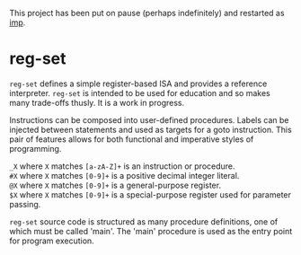 This project has been put on pause (perhaps indefinitely) and restarted as [imp](https://github.com/ialeinbach/imp).

# reg-set

`reg-set` defines a simple register-based ISA and provides a reference
interpreter. `reg-set` is intended to be used for education and so makes many
trade-offs thusly. It is a work in progress.

Instructions can be composed into user-defined procedures.  Labels can be
injected between statements and used as targets for a goto instruction.  This
pair of features allows for both functional and imperative styles of
programming.

`_X` where `X` matches `[a-zA-Z]+` is an instruction or procedure.</br>
`#X` where `X` matches `[0-9]+` is a positive decimal integer literal.</br>
`@X` where `X` matches `[0-9]+` is a general-purpose register.</br>
`$X` where `X` matches `[0-9]+` is a special-purpose register used for parameter passing.

`reg-set` source code is structured as many procedure definitions, one of which
must be called 'main'. The 'main' procedure is used as the entry point for
program execution.
